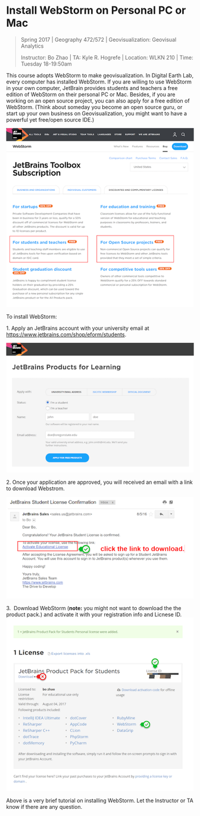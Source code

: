 # Install WebStorm on Personal PC or Mac

> Spring 2017 | Geography 472/572 | Geovisualization: Geovisual Analytics
>
> Instructor: Bo Zhao | TA: Kyle R. Hogrefe | Location: WLKN 210 | Time: Tuesday 18-19:50am

This course adopts WebStorm to make geovisualization. In Digital Earth Lab, every computer has installed WebStorm. If you are willing to use WebStorm in your own computer, JetBrain provides students and teachers a free edition of WebStorm on their personal PC or Mac. Besides, if you are working on an open source project, you can also apply for a free edition of WebStorm. (Think about someday you become an open source guru, or start up your own business on Geovisualization, you might want to have a powerful yet free/open source IDE.)

![](../img/jetbrain_plans.png)

To install WebStorm:

1\. Apply an JetBrains account with your university email at https://www.jetbrains.com/shop/eform/students.

![](../img/jetbrain_apply.png)

2\. Once your application are approved, you will received an email with a link to download Webstrom.

![](../img/conform_email_from_jetbrains.png)

3\. ​ Download WebStorm (**note:** you might not want to download the the product pack.) and activate it with your registration info and Licnese ID.
![](../img/jetbrain_license.png)

Above is a very brief tutorial on installing WebStorm. Let the Instructor or TA know if there are any question.